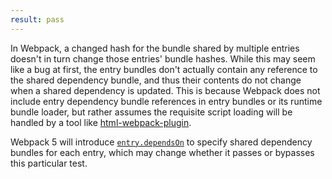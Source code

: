 ```yaml
---
result: pass
---
```


In Webpack, a changed hash for the bundle shared by multiple entries doesn't in turn change those entries' bundle hashes. While this may seem like a bug at first, the entry bundles don't actually contain any reference to the shared dependency bundle, and thus their contents do not change when a shared dependency is updated. This is because Webpack does not include entry dependency bundle references in entry bundles or its runtime bundle loader, but rather assumes the requisite script loading will be handled by a tool like [html-webpack-plugin](https://github.com/jantimon/html-webpack-plugin).

Webpack 5 will introduce [`entry.dependsOn`][dependon] to specify shared dependency bundles for each entry, which may change whether it passes or bypasses this particular test.

[dependon]: https://webpack.js.org/configuration/entry-context/#dependencies
